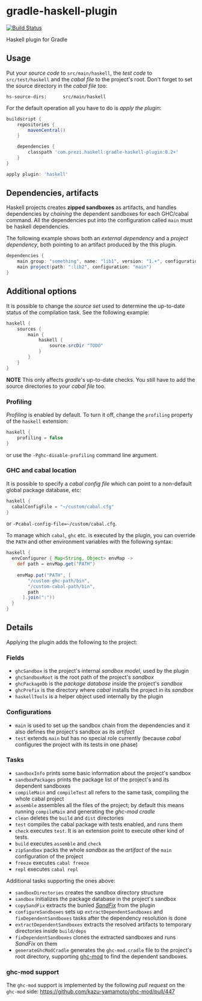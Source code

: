 # gradle-haskell-plugin
[![Build Status](https://travis-ci.org/prezi/gradle-haskell-plugin.svg)](https://travis-ci.org/prezi/gradle-haskell-plugin)

Haskell plugin for Gradle

## Usage

Put your _source code_ to `src/main/haskell`, the _test code_ to `src/test/haskell` and the _cabal file_ to the project's root.
Don't forget to set the source directory in the _cabal file_ too:
```
hs-source-dirs:      src/main/haskell
```

For the default operation all you have to do is _apply the plugin_:

```groovy
buildscript {
    repositories {
        mavenCentral()
    }

    dependencies {
        classpath 'com.prezi.haskell:gradle-haskell-plugin:0.2+'
    }
}

apply plugin: 'haskell'
```

## Dependencies, artifacts
Haskell projects creates **zipped sandboxes** as artifacts, and handles dependencies by *chaining* the dependent sandboxes for each GHC/cabal command.
All the dependencies put into the configuration called `main` must be haskell dependencies.

The following example shows both an _external dependency_ and a _project dependency_, both pointing to an artifact produced by the this plugin.

```groovy
dependencies {
    main group: "something", name: "lib1", version: "1.+", configuration: 'main'
    main project(path: ":lib2", configuration: "main")
}

```

## Additional options
It is possible to change the _source set_ used to determine the up-to-date status of the compilation task.
See the following example:

```groovy
haskell {
    sources {
        main {
            haskell {
                source.srcDir "TODO"
            }
        }
    }
}
```

**NOTE** This only affects _gradle_'s up-to-date checks. You still have to add the source directories to your _cabal file_ too.

### Profiling
_Profiling_ is enabled by default. To turn it off, change the `profiling` property of the `haskell` extension:

```groovy
haskell {
    profiling = false
}
```

or use the `-Pghc-disable-profiling` command line argument.

### GHC and cabal location

It is possible to specify a _cabal config file_ which can point to a non-default global package database, etc:
```groovy
haskell {
  cabalConfigFile = "~/custom/cabal.cfg"
}
```

or `-Pcabal-config-file=~/custom/cabal.cfg`.

To manage which `cabal`, `ghc` etc. is executed by the plugin, you can override the `PATH` and other environment variables with the following syntax:

```groovy
haskell {
  envConfigurer { Map<String, Object> envMap ->
    def path = envMap.get("PATH")
                
    envMap.put("PATH", [
        "/custom-ghc-path/bin",
        "/custom-cabal-path/bin",
        path
      ].join(":"))
  }
}
```

## Details
Applying the plugin adds the following to the project:

### Fields

- `ghcSandbox` is the project's internal _sandbox model_, used by the plugin
- `ghcSandboxRoot` is the root path of the project's _sandbox_
- `ghcPackageDb` is the _package database_ inside the project's _sandbox_
- `ghcPrefix` is the directory where _cabal_ installs the project in its _sandbox_
- `haskellTools` is a helper object used internally by the plugin

### Configurations

- `main` is used to set up the sandbox chain from the dependencies and it also defines the project's sandbox as its _artifact_
- `test` extends `main` but has no special role currently (because _cabal_ configures the project with its tests in one phase)

### Tasks

- `sandboxInfo` prints some basic information about the project's sandbox
- `sandboxPackages` prints the package list of the project's and its dependent sandboxes
- `compileMain` and `compileTest` all refers to the same task, compiling the whole cabal project
- `assemble` assembles all the files  of the project; by default this means running `compileMain` and generating the _ghc-mod cradle_
- `clean` deletes the `build` and `dist` directories
- `test` compiles the cabal package with tests enabled, and runs them
- `check` executes `test`. It is an extension point to execute other kind of tests.
- `build` executes `assemble` and `check`
- `zipSandbox` packs the whole _sandbox_ as the _artifact_ of the `main` configuration of the project
- `freeze` executes `cabal freeze`
- `repl` executes `cabal repl`

Additional tasks supporting the ones above:
- `sandboxDirectories` creates the sandbox directory structure
- `sandbox` initializes the package database in the project's sandbox
- `copySandFix` extracts the bunled [_SandFix_](https://github.com/exFalso/sandfix) from the plugin
- `configureSandboxes` sets up `extractDependentSandboxes` and `fixDependentSandboxes` tasks after the dependency resolution is done
- `extractDependentSandboxes` extracts the resolved artifacts to temporary directories inside `build/deps`
- `fixDependentSandboxes` clones the extracted sandboxes and runs _SandFix_ on them
- `generateGhcModCradle` generates the `ghc-mod.cradle` file to the project's root directory, supporting [ghc-mod](http://www.mew.org/~kazu/proj/ghc-mod/en/) to find the dependent sandboxes.

### ghc-mod support
The `ghc-mod` support is implemented by the following _pull request_ on the `ghc-mod` side:
https://github.com/kazu-yamamoto/ghc-mod/pull/447
